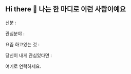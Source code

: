 ## Hi there 👋 나는 한 마디로 이런 사람이예요

신분 :

관심분야 :

요즘 하고있는 것 : 

당신이 내게 관심있다면 :

여기로 연락하세요. 

<!--
**haapie4576/haapie4576** is a ✨ _special_ ✨ repository because its `README.md` (this file) appears on your GitHub profile.

Here are some ideas to get you started:

- 🔭 I’m currently working on ...
- 🌱 I’m currently learning ...
- 👯 I’m looking to collaborate on ...
- 🤔 I’m looking for help with ...
- 💬 Ask me about ...
- 📫 How to reach me: ...
- 😄 Pronouns: ...
- ⚡ Fun fact: ...
-->
